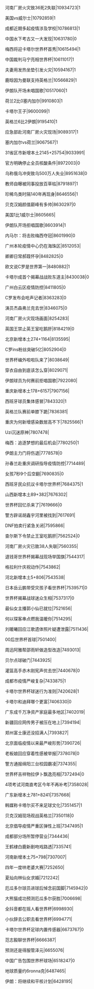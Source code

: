 河南厂房火灾致36死2失联|10934723|1

美国vs威尔士|10792859|1

成都近期多起疫情涉及学校|10786813|1

中国水下考古又一大发现|10631780|0

梅西将迎卡塔尔世界杯首秀|10615494|1

中国裁判马宁亮相世界杯|10611017|1

夫妻用发热坐垫引发火灾|10594167|1

鹿晗因为曼联支持英格兰|10566829|1

伊朗队开场未唱国歌|10517060|1

荷兰2比0塞内加尔|9910803|1

卡塔尔王子|9600099|1

英格兰6比2伊朗|9195410|1

应急部赴河南厂房火灾现场|9089317|1

塞内加尔vs荷兰|9067567|1

31省区市新增本土2145+25754|9033991|

官方明确停止全员核酸条件|8972003|0

乌称俄乌冲突致乌500万人失业|8951638|0

教师自曝被同事投放百草枯|8791897|1

珍稀鸟类时隔140年再现身|8646556|1

贝克汉姆颜值巅峰有多帅|8630297|0

美国1比1威尔士|8605665|

伊朗队开场拒唱国歌|8603914|1

内马尔：将击败梅西夺冠|8601990|0

广州本轮疫情中心仍在海珠区|8512053|

卿卿日常郝葭怀孕|8482825|0

欧文说C罗是世界第一|8480882|1

卡塔尔成首个揭幕战战败东道主|8430038|0

广州白云区疫情防控|8411805|0

C罗发布会呛声记者|8363283|0

演员杰森弗兰克去世|8346075|0

河南厂房火灾现场画面|8254283|

英国王禁止英王室吃鹅肝|8184219|0

北京新增本土274+1164|8135595|

C罗ins粉丝突破5亿|8052904|0

世界杯编外啦啦队来了|8038649|

穿衣自由到底该怎么穿|8029071|

伊朗球员为何赛前拒唱国歌|7922080|

重庆新增本土178+6157|7907156|

西班牙球员集体感冒|7843320|1

英格兰队赛前单膝下跪|7836381|

重庆为何新增感染数居高不下|7825566|1

Uzi沉迷原神|7807478|

梅西：追逐梦想的最后机会|7780250|1

伊朗主力门将伤退|7778578|0

孙春兰赴重庆调研指导疫情防控|7714489|

女孩7秒9个后空翻|7690835|0

西班牙民众抗议卡塔尔世界杯|7684375|1

山西新增本土89+382|7676302|

世界杯回忆杀来了|7619666|0

警方辟谣胡鑫宇河里被找到|7617691|

DNF拍卖行紧急关闭|7595866|

查尔斯下令禁止王室吃鹅肝|7562524|0

河南厂房火灾已致38人失联|7560355|

退钱哥世界杯揭幕战现场举国旗|7544317|

格拉利什庆祝动作|7543862|

河北新增本土5+806|7543538|

日本岳云鹏带受灾孩子看世界杯|7539571|0

世界杯揭幕战球迷众生相|7537317|0

最仙女主播郭小仙已就位|7521656|

何以琛客串点燃我温暖你|7514295|

刘暖曦回应江歌遗体照片疑遭泄露|7511436|

00后世界杯首球|7501400|

周迅阿雅帮邵雨轩做造型改造|7493013|

贝尔点球破门|7443925|

灌篮高手赤木刚宪声优去世|7440678|0

成都市疫情严峻复杂|7433875|1

卡塔尔世界杯球迷行为准则|7420628|1

卡塔尔和迪拜哪个更富|7406330|0

广东成千万净资产家庭最多地区|7402019|

新疆回应网传男子被压在地上|7394194|

郑州富士康还没招满人|7393827|

北京面临疫情以来最严峻形势|7390726|

老板娘回应穿着性感被举报|7378078|0

警方通报绵阳三台校园霸凌|7374355|

世界杯吉祥物拉伊卜飘逸亮相|7372494|0

4项考试河南直考区今年不再补考|7358028|

广东新增本土781+8241|7357668|

韩媒称卡塔尔买不来足球文化|7351457|1

贝克汉姆现场观战英格兰|7350118|0

北京倡导疫情严重区弹性上班|7347495|1

成都部分场所暂停营业|7344436|

王鹤棣白鹿新剧吻戏路透|7335741|

河南新增本土75+798|7307007|

四年一度哄老婆大赛|7252650|

夏灿向林仙女求婚|7212242|

厄瓜多尔球员进球后悼念前国脚|7145942|0

大熊猫成功预测厄瓜多尔获胜|7006698|

全抖音都在摇人看世界杯|6998930|

小伙辞去公职去看世界杯|6994771|

卡塔尔世界杯足球内置传感器|6673767|0

范志毅聊世界杯|6666387|

预测还是得服管泽元|6655076|

中国广告包围世界杯球场|6518247|0

地球质量约6ronna克|6487465|

伊朗：将继续和平核计划|6428195|

